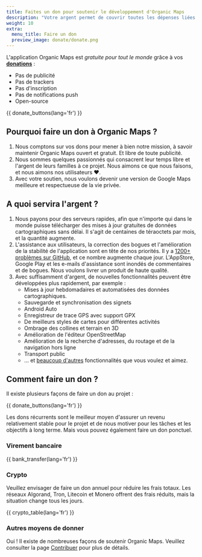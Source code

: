 ```yaml
---
title: Faites un don pour soutenir le développement d'Organic Maps
description: "Votre argent permet de couvrir toutes les dépenses liées au projet et nous motive à améliorer Organic Maps."
weight: 10
extra:
  menu_title: Faire un don
  preview_image: donate/donate.png
---
```


L'application Organic Maps est _gratuite pour tout le monde_ grâce à vos **[donations][stripe]** :

- Pas de publicité
- Pas de trackers
- Pas d'inscription
- Pas de notifications push
- Open-source

{{ donate_buttons(lang='fr') }}

## Pourquoi faire un don à Organic Maps ?

1. Nous comptons sur vos dons pour mener à bien notre mission, à savoir maintenir Organic Maps ouvert et gratuit.
   Et libre de toute publicité.
2. Nous sommes quelques passionnés qui consacrent leur temps libre et l'argent de leurs familles à ce projet.
   Nous aimons ce que nous faisons, et nous aimons nos utilisateurs ❤️.
3. Avec votre soutien, nous voulons devenir une version de Google Maps meilleure et respectueuse de la vie privée.

## A quoi servira l'argent ?

1. Nous payons pour des serveurs rapides, afin que n'importe qui dans le monde puisse télécharger des mises à jour gratuites de données cartographiques sans délai.
   Il s'agit de centaines de téraoctets par mois, et la quantité augmente.
2. L'assistance aux utilisateurs, la correction des bogues et l'amélioration de la stabilité de l'application sont en tête de nos priorités.
   Il y a [1200+ problèmes sur GitHub][github issues], et ce nombre augmente chaque jour.
   L'AppStore, Google Play et les e-mails d'assistance sont inondés de commentaires et de bogues. Nous voulons livrer un produit de haute qualité.
3. Avec suffisamment d'argent, de nouvelles fonctionnalités peuvent être développées plus rapidement, par exemple :
   - Mises à jour hebdomadaires et automatisées des données cartographiques.
   - Sauvegarde et synchronisation des signets
   - Android Auto
   - Enregistreur de trace GPS avec support GPX
   - De meilleurs styles de cartes pour différentes activités
   - Ombrage des collines et terrain en 3D
   - Amélioration de l'éditeur OpenStreetMap
   - Amélioration de la recherche d'adresses, du routage et de la navigation hors ligne
   - Transport public
   - ... et [beaucoup d'autres][github issues] fonctionnalités que vous voulez et aimez.

## Comment faire un don ?

Il existe plusieurs façons de faire un don au projet :

{{ donate_buttons(lang='fr') }}

Les dons récurrents sont le meilleur moyen d'assurer un revenu relativement stable pour le projet et de nous motiver pour les tâches et les objectifs à long terme. Mais vous pouvez également faire un don ponctuel.

### Virement bancaire

{{ bank_transfer(lang='fr') }}

### Crypto

Veuillez envisager de faire un don annuel pour réduire les frais totaux. Les réseaux Algorand, Tron, Litecoin et Monero offrent des frais réduits, mais la situation change tous les jours.

{{ crypto_table(lang='fr') }}

### Autres moyens de donner

Oui ! Il existe de nombreuses façons de soutenir Organic Maps. Veuillez consulter la page [Contribuer](@/support-us/index.md) pour plus de détails.

[stripe]: https://donate.organicmaps.app/ "Faire un don via Stripe"
[github issues]: https://github.com/organicmaps/organicmaps/issues "GitHub Issues"
